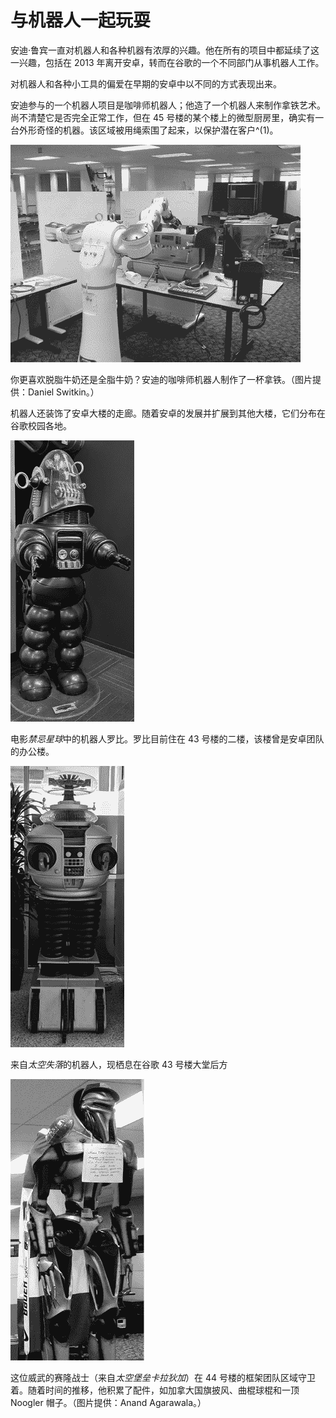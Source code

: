 # 与机器人一起玩耍

安迪·鲁宾一直对机器人和各种机器有浓厚的兴趣。他在所有的项目中都延续了这一兴趣，包括在 2013 年离开安卓，转而在谷歌的一个不同部门从事机器人工作。

对机器人和各种小工具的偏爱在早期的安卓中以不同的方式表现出来。

安迪参与的一个机器人项目是咖啡师机器人；他造了一个机器人来制作拿铁艺术。尚不清楚它是否完全正常工作，但在 45 号楼的某个楼上的微型厨房里，确实有一台外形奇怪的机器。该区域被用绳索围了起来，以保护潜在客户^(1)。

![](img/f33001.png)

你更喜欢脱脂牛奶还是全脂牛奶？安迪的咖啡师机器人制作了一杯拿铁。（图片提供：Daniel Switkin。）

机器人还装饰了安卓大楼的走廊。随着安卓的发展并扩展到其他大楼，它们分布在谷歌校园各地。

![](img/f33004.png)

电影*禁忌星球*中的机器人罗比。罗比目前住在 43 号楼的二楼，该楼曾是安卓团队的办公楼。

![](img/f33003.png)

来自*太空失落*的机器人，现栖息在谷歌 43 号楼大堂后方

![](img/f33002.png)

这位威武的赛隆战士（来自*太空堡垒卡拉狄加*）在 44 号楼的框架团队区域守卫着。随着时间的推移，他积累了配件，如加拿大国旗披风、曲棍球棍和一顶 Noogler 帽子。（图片提供：Anand Agarawala。）

